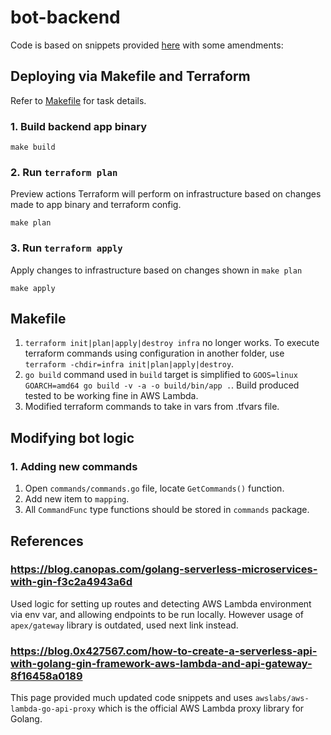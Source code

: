 # bot-backend

Code is based on snippets provided [here](https://medium.com/swlh/serverless-super-simple-api-development-with-go-terraform-and-aws-lambda-cc2dd6c531cb) with some amendments:

## Deploying via Makefile and Terraform

Refer to [Makefile](./Makefile) for task details.

### 1. Build backend app binary

`make build`

### 2. Run `terraform plan`

Preview actions Terraform will perform on infrastructure based on changes made to app binary and terraform config.

`make plan`

### 3. Run `terraform apply`

Apply changes to infrastructure based on changes shown in `make plan`

`make apply`

## Makefile

1. `terraform init|plan|apply|destroy infra` no longer works. To execute terraform commands using configuration in another folder, use `terraform -chdir=infra init|plan|apply|destroy`.
2. `go build` command used in `build` target is simplified to `GOOS=linux GOARCH=amd64 go build -v -a -o build/bin/app .`. Build produced tested to be working fine in AWS Lambda.
3. Modified terraform commands to take in vars from .tfvars file.

## Modifying bot logic

### 1. Adding new commands

1. Open `commands/commands.go` file, locate `GetCommands()` function.
2. Add new item to `mapping`.
3. All `CommandFunc` type functions should be stored in `commands` package.

## References

### https://blog.canopas.com/golang-serverless-microservices-with-gin-f3c2a4943a6d

Used logic for setting up routes and detecting AWS Lambda environment via env var, and allowing endpoints to be run locally. However usage of `apex/gateway` library is outdated, used next link instead.

### https://blog.0x427567.com/how-to-create-a-serverless-api-with-golang-gin-framework-aws-lambda-and-api-gateway-8f16458a0189

This page provided much updated code snippets and uses `awslabs/aws-lambda-go-api-proxy` which is the official AWS Lambda proxy library for Golang.
